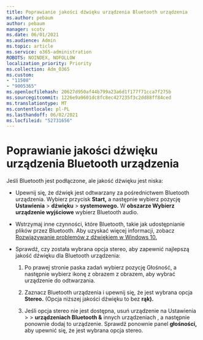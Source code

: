 ```yaml
---
title: Poprawianie jakości dźwięku urządzenia Bluetooth urządzenia
ms.author: pebaum
author: pebaum
manager: scotv
ms.date: 06/01/2021
ms.audience: Admin
ms.topic: article
ms.service: o365-administration
ROBOTS: NOINDEX, NOFOLLOW
localization_priority: Priority
ms.collection: Adm_O365
ms.custom:
- "11508"
- "9005365"
ms.openlocfilehash: 20627d950af44b799a23a6d1f177f71cca7f275b
ms.sourcegitcommit: 1226e9a9601dc8fc8ec427235f3c2dd88ff84ced
ms.translationtype: MT
ms.contentlocale: pl-PL
ms.lasthandoff: 06/02/2021
ms.locfileid: "52731656"
---
```

# <a name="fix-the-audio-quality-of-my-bluetooth-device"></a>Poprawianie jakości dźwięku urządzenia Bluetooth urządzenia

Jeśli Bluetooth jest podłączone, ale jakość dźwięku jest niska:

- Upewnij się, że dźwięk jest odtwarzany za pośrednictwem Bluetooth urządzenia. Wybierz przycisk **Start,** a następnie wybierz pozycję **Ustawienia**  >  **dźwięku**  >  **systemowego.** W **obszarze Wybierz urządzenie wyjściowe** wybierz Bluetooth audio.

- Wstrzymaj inne czynności, które Bluetooth, takie jak udostępnianie plików przez Bluetooth. Aby uzyskać więcej informacji, zobacz [Rozwiązywanie problemów z dźwiękiem w Windows 10.](https://support.microsoft.com/en-us/help/4026994)

- Sprawdź, czy została wybrana opcja stereo, aby zapewnić najlepszą jakość dźwięku dla Bluetooth urządzenia:
    1. Po prawej stronie paska zadań  wybierz pozycję Głośność, a następnie wybierz ikonę z obrazem z obrazem, aby wybrać urządzenie do odtwarzania.

    1. Zaznacz Bluetooth urządzenia i upewnij się, że jest wybrana opcja **Stereo.** (Opcja niższej jakości dźwięku to bez **rąk).**

    1. Jeśli opcja stereo nie jest dostępna, usuń urządzenie na Ustawienia  >    >  **urządzeniach Bluetooth &** innych urządzeniach , a następnie ponownie dodaj to urządzenie. Sprawdź ponownie panel **głośności,** aby upewnić się, że jest wybrana opcja stereo.

